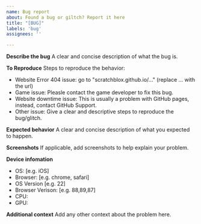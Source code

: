 ```yaml
---
name: Bug report
about: Found a bug or giltch? Report it here
title: "[BUG]"
labels: 'bug'
assignees: ''

---
```


**Describe the bug**
A clear and concise description of what the bug is.

**To Reproduce**
Steps to reproduce the behavior:
- Website Error 404 issue:
go to "scratchblox.github.io/..." (replace ... with the url)
- Game issue:
Pleasle contact the game developer to fix this bug.
- Website downtime issue:
This is usually a problem with GitHub pages, instead, contact GitHub Support.
- Other issue: 
Give a clear and descriptive steps to reproduce the bug/glitch.


**Expected behavior**
A clear and concise description of what you expected to happen.

**Screenshots**
If applicable, add screenshots to help explain your problem.

**Device infomation**
 - OS: [e.g. iOS]
 - Browser: [e.g. chrome, safari]
 - OS Version [e.g. 22]
 - Browser Verison: [e.g. 88,89,87]
- CPU:
- GPU:

**Additional context**
Add any other context about the problem here.
